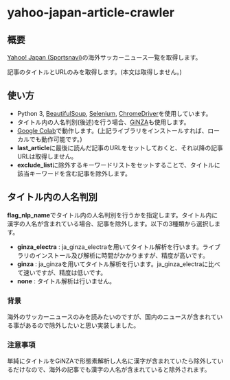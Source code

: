 # yahoo-japan-article-crawler

## 概要
[Yahoo! Japan (Sportsnavi)](https://sports.yahoo.co.jp/list/news/ws?genre=ws)の海外サッカーニュース一覧を取得します。

記事のタイトルとURLのみを取得します。(本文は取得しません。)

## 使い方
- Python 3, [BeautifulSoup](https://www.crummy.com/software/BeautifulSoup/), [Selenium](https://selenium-python.readthedocs.io/index.html), [ChromeDriver](https://chromedriver.chromium.org/home)を使用しています。
- タイトル内の人名判別(後述)を行う場合、[GiNZA](https://megagonlabs.github.io/ginza/)も使用します。
- [Google Colab](https://research.google.com/colaboratory/)で動作します。(上記ライブラリをインストールすれば、ローカルでも動作可能です。)
- **last_article**に最後に読んだ記事のURLをセットしておくと、それ以降の記事URLは取得しません。
- **exclude_list**に除外するキーワードリストをセットすることで、タイトルに該当キーワードを含む記事を除外します。

## タイトル内の人名判別
**flag_nlp_name**でタイトル内の人名判別を行うかを指定します。タイトル内に漢字の人名が含まれている場合、記事を除外します。以下の3種類から選択します。
- **ginza_electra** : ja_ginza_electraを用いてタイトル解析を行います。ライブラリのインストール及び解析に時間がかかりますが、精度が高いです。
- **ginza** : ja_ginzaを用いてタイトル解析を行います。ja_ginza_electraに比べて速いですが、精度は低いです。
- **none** : タイトル解析は行いません。

### 背景
海外のサッカーニュースのみを読みたいのですが、国内のニュースが含まれている事があるので除外したいと思い実装しました。

### 注意事項
単純にタイトルをGiNZAで形態素解析し人名に漢字が含まれていたら除外しているだけなので、海外の記事でも漢字の人名が含まれていると除外されます。
